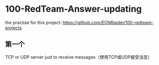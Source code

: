 # 100-RedTeam-Answer-updating
the practise for this project:  https://github.com/EONRaider/100-redteam-projects

## 第一个

TCP or UDP server just to receive messages（使用TCP或UDP接受消息）
